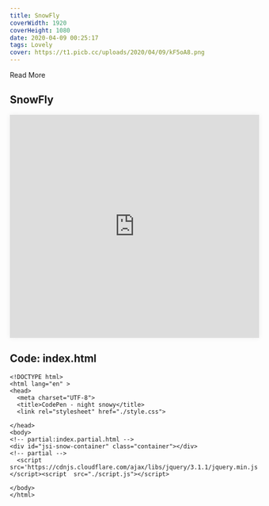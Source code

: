 ```yaml
---
title: SnowFly
coverWidth: 1920
coverHeight: 1080
date: 2020-04-09 00:25:17
tags: Lovely
cover: https://t1.picb.cc/uploads/2020/04/09/kF5oA8.png
---
```


Read More
<!-- more -->

## SnowFly

<iframe src="https://beautiful-code.netlify.com/snowy-fly/dist/index.html" frameborder="0" style="width:100%;height:450px;box-shadow:0px 0px 10px #eee">
</iframe>

## Code: index.html

```
<!DOCTYPE html>
<html lang="en" >
<head>
  <meta charset="UTF-8">
  <title>CodePen - night snowy</title>
  <link rel="stylesheet" href="./style.css">

</head>
<body>
<!-- partial:index.partial.html -->
<div id="jsi-snow-container" class="container"></div>
<!-- partial -->
  <script src='https://cdnjs.cloudflare.com/ajax/libs/jquery/3.1.1/jquery.min.js'></script><script  src="./script.js"></script>

</body>
</html>
```


